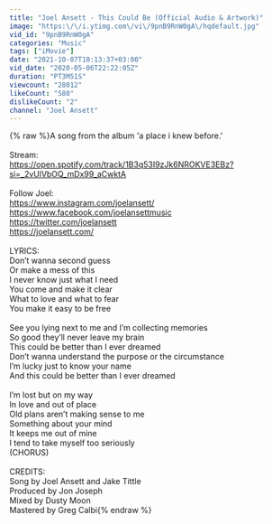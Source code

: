 ```yaml
---
title: "Joel Ansett - This Could Be (Official Audio & Artwork)"
image: "https:\/\/i.ytimg.com\/vi\/9pnB9RnW0gA\/hqdefault.jpg"
vid_id: "9pnB9RnW0gA"
categories: "Music"
tags: ["iMovie"]
date: "2021-10-07T10:13:37+03:00"
vid_date: "2020-05-06T22:22:05Z"
duration: "PT3M51S"
viewcount: "28012"
likeCount: "580"
dislikeCount: "2"
channel: "Joel Ansett"
---
```

{% raw %}A song from the album 'a place i knew before.'<br /><br />Stream: <br /><a rel="nofollow" target="blank" href="https://open.spotify.com/track/1B3q53I9zJk6NROKVE3EBz?si=_2vUlVbOQ_mDx99_aCwktA">https://open.spotify.com/track/1B3q53I9zJk6NROKVE3EBz?si=_2vUlVbOQ_mDx99_aCwktA</a><br /><br />Follow Joel:<br /><a rel="nofollow" target="blank" href="https://www.instagram.com/joelansett/">https://www.instagram.com/joelansett/</a><br /><a rel="nofollow" target="blank" href="https://www.facebook.com/joelansettmusic">https://www.facebook.com/joelansettmusic</a><br /><a rel="nofollow" target="blank" href="https://twitter.com/joelansett">https://twitter.com/joelansett</a><br /><a rel="nofollow" target="blank" href="https://joelansett.com/">https://joelansett.com/</a><br /><br />LYRICS:<br />Don’t wanna second guess<br />Or make a mess of this<br />I never know just what I need<br />You come and make it clear<br />What to love and what to fear<br />You make it easy to be free<br /><br />See you lying next to me and I’m collecting memories<br />So good they’ll never leave my brain<br />This could be better than I ever dreamed<br />Don’t wanna understand the purpose or the circumstance<br />I’m lucky just to know your name<br />And this could be better than I ever dreamed<br /><br />I’m lost but on my way<br />In love and out of place<br />Old plans aren’t making sense to me<br />Something about your mind<br />It keeps me out of mine<br />I tend to take myself too seriously<br />(CHORUS)<br /><br />CREDITS:<br />Song by Joel Ansett and Jake Tittle<br />Produced by Jon Joseph<br />Mixed by Dusty Moon<br />Mastered by Greg Calbi{% endraw %}
